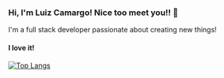 ### Hi, I'm Luiz Camargo! Nice too meet you!! 👋

<!--
**luizcamargo99/luizcamargo99** is a ✨ _special_ ✨ repository because its `README.md` (this file) appears on your GitHub profile.

Here are some ideas to get you started:

- 🔭 I’m currently working on ...
- 🌱 I’m currently learning ...
- 👯 I’m looking to collaborate on ...
- 🤔 I’m looking for help with ...
- 💬 Ask me about ...
- 📫 How to reach me: ...
- 😄 Pronouns: ...
- ⚡ Fun fact: ...
-->
I'm a full stack developer passionate about creating new things!

#### I love it!
[![Top Langs](https://github-readme-stats.vercel.app/api/top-langs/?username=luizcamargo99&layout=compact&theme=synthwave)](https://github.com/luizcamargo99/github-readme-stats)

